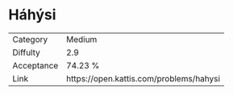# Háhýsi

<table>
    <tr>
        <td>Category</td>
        <td>Medium</td>
    </tr>
    <tr>
        <td>Diffulty</td>
        <td>2.9</td>
    </tr>
    <tr>
        <td>Acceptance</td>
        <td>74.23 %</td>
    </tr>
    <tr>
        <td>Link</td>
        <td>https://open.kattis.com/problems/hahysi</td>
    </tr>
</table>